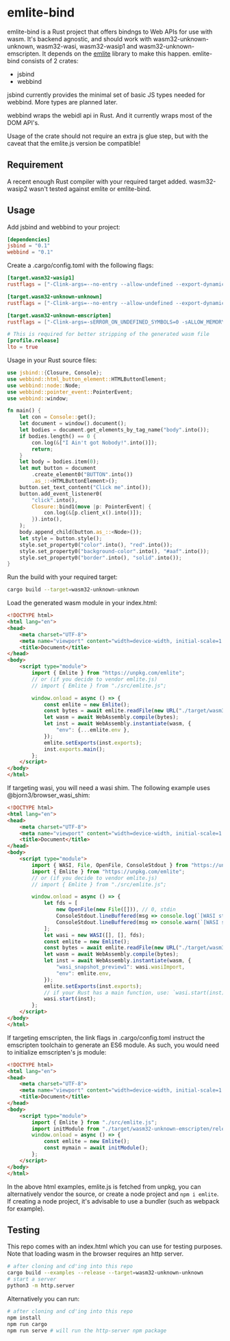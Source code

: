 # emlite-bind

emlite-bind is a Rust project that offers bindngs to Web APIs for use with wasm. It's backend agnostic, and should work with wasm32-unknown-unknown, wasm32-wasi, wasm32-wasip1 and wasm32-unknown-emscripten. It depends on the [emlite](https://github.com/MoAlyousef/emlite) library to make this happen.
emlite-bind consists of 2 crates:
- jsbind
- webbind

jsbind currently provides the minimal set of basic JS types needed for webbind. More types are planned later.

webbind wraps the webidl api in Rust. And it currently wraps most of the DOM API's.

Usage of the crate should not require an extra js glue step, but with the caveat that the emlite.js version be compatible!

## Requirement
A recent enough Rust compiler with your required target added. wasm32-wasip2 wasn't tested against emlite or emlite-bind.

## Usage
Add jsbind and webbind to your project:
```toml
[dependencies]
jsbind = "0.1"
webbind = "0.1"
```

Create a .cargo/config.toml with the following flags:
```toml
[target.wasm32-wasip1]
rustflags = ["-Clink-args=--no-entry --allow-undefined --export-dynamic --export-if-defined=main --export-table --import-memory --export-memory --strip-all"]

[target.wasm32-unknown-unknown]
rustflags = ["-Clink-args=--no-entry --allow-undefined --export-dynamic --export-if-defined=main --export-if-defined=_start --export-table --import-memory --export-memory --strip-all"]

[target.wasm32-unknown-emscripten]
rustflags = ["-Clink-args=-sERROR_ON_UNDEFINED_SYMBOLS=0 -sALLOW_MEMORY_GROWTH=1 -sEXPORTED_RUNTIME_METHODS=wasmTable -Wl,--strip-all -sMODULARIZE=1 -sEXPORT_ES6=1"]

# This is required for better stripping of the generated wasm file
[profile.release]
lto = true
```

Usage in your Rust source files:
```rust
use jsbind::{Closure, Console};
use webbind::html_button_element::HTMLButtonElement;
use webbind::node::Node;
use webbind::pointer_event::PointerEvent;
use webbind::window;

fn main() {
    let con = Console::get();
    let document = window().document();
    let bodies = document.get_elements_by_tag_name("body".into());
    if bodies.length() == 0 {
        con.log(&["I Ain't got Nobody!".into()]);
        return;
    }
    let body = bodies.item(0);
    let mut button = document
        .create_element0("BUTTON".into())
        .as_::<HTMLButtonElement>();
    button.set_text_content("Click me".into());
    button.add_event_listener0(
        "click".into(),
        Closure::bind1(move |p: PointerEvent| {
            con.log(&[p.client_x().into()]);
        }).into(),
    );
    body.append_child(button.as_::<Node>());
    let style = button.style();
    style.set_property0("color".into(), "red".into());
    style.set_property0("background-color".into(), "#aaf".into());
    style.set_property0("border".into(), "solid".into());
}
```

Run the build with your required target:
```bash
cargo build --target=wasm32-unknown-unknown
```

Load the generated wasm module in your index.html:
```html
<!DOCTYPE html>
<html lang="en">
<head>
    <meta charset="UTF-8">
    <meta name="viewport" content="width=device-width, initial-scale=1.0">
    <title>Document</title>
</head>
<body>
    <script type="module">
        import { Emlite } from "https://unpkg.com/emlite";
        // or (if you decide to vendor emlite.js)
        // import { Emlite } from "./src/emlite.js";

        window.onload = async () => {
            const emlite = new Emlite();
            const bytes = await emlite.readFile(new URL("./target/wasm32-unknown-unknown/release/examples/button.wasm", import.meta.url));
            let wasm = await WebAssembly.compile(bytes);
            let inst = await WebAssembly.instantiate(wasm, {
                "env": {...emlite.env },
            });
            emlite.setExports(inst.exports);
            inst.exports.main();
        };
    </script>
</body>
</html>
```

If targeting wasi, you will need a wasi shim. The following example uses @bjorn3/browser_wasi_shim:
```html
<!DOCTYPE html>
<html lang="en">
<head>
    <meta charset="UTF-8">
    <meta name="viewport" content="width=device-width, initial-scale=1.0">
    <title>Document</title>
</head>
<body>
    <script type="module">
        import { WASI, File, OpenFile, ConsoleStdout } from "https://unpkg.com/@bjorn3/browser_wasi_shim";
        import { Emlite } from "https://unpkg.com/emlite";
        // or (if you decide to vendor emlite.js)
        // import { Emlite } from "./src/emlite.js";

        window.onload = async () => {
            let fds = [
                new OpenFile(new File([])), // 0, stdin
                ConsoleStdout.lineBuffered(msg => console.log(`[WASI stdout] ${msg}`)), // 1, stdout
                ConsoleStdout.lineBuffered(msg => console.warn(`[WASI stderr] ${msg}`)), // 2, stderr
            ];
            let wasi = new WASI([], [], fds);
            const emlite = new Emlite();
            const bytes = await emlite.readFile(new URL("./target/wasm32-wasip1/release/examples/button.wasm", import.meta.url));
            let wasm = await WebAssembly.compile(bytes);
            let inst = await WebAssembly.instantiate(wasm, {
                "wasi_snapshot_preview1": wasi.wasiImport,
                "env": emlite.env,
            });
            emlite.setExports(inst.exports);
            // if your Rust has a main function, use: `wasi.start(inst)`. If not, use `wasi.initialize(inst)`, then call the required exported function
            wasi.start(inst);
        };
    </script>
</body>
</html>
```

If targeting emscripten, the link flags in .cargo/config.toml instruct the emscripten toolchain to generate an ES6 module. As such, you would need to initialize emscripten's js module:
```html
<!DOCTYPE html>
<html lang="en">
<head>
    <meta charset="UTF-8">
    <meta name="viewport" content="width=device-width, initial-scale=1.0">
    <title>Document</title>
</head>
<body>
    <script type="module">
        import { Emlite } from "./src/emlite.js";
        import initModule from "./target/wasm32-unknown-emscripten/release/examples/button.js";
        window.onload = async () => {
            const emlite = new Emlite();
            const mymain = await initModule();
        };
    </script>
</body>
</html>
```

In the above html examples, emlite.js is fetched from unpkg, you can alternatively vendor the source, or create a node project and `npm i emlite`. If creating a node project, it's advisable to use a bundler (such as webpack for example).

## Testing
This repo comes with an index.html which you can use for testing purposes. Note that loading wasm in the browser requires an http server.
```bash
# after cloning and cd'ing into this repo
cargo build --examples --release --target=wasm32-unknown-unknown
# start a server
python3 -m http.server
```
Alternatively you can run:
```bash
# after cloning and cd'ing into this repo
npm install
npm run cargo
npm run serve # will run the http-server npm package
```